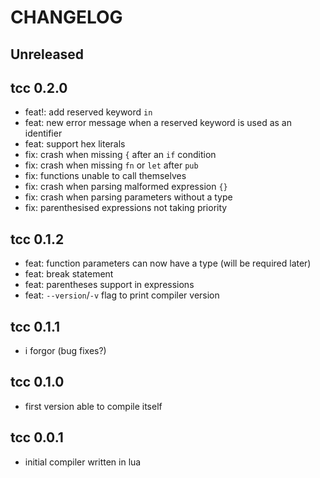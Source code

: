# CHANGELOG

## Unreleased

## tcc 0.2.0

- feat!: add reserved keyword `in`
- feat: new error message when a reserved keyword is used as an identifier
- feat: support hex literals
- fix: crash when missing `{` after an `if` condition
- fix: crash when missing `fn` or `let` after `pub`
- fix: functions unable to call themselves
- fix: crash when parsing malformed expression `{}`
- fix: crash when parsing parameters without a type
- fix: parenthesised expressions not taking priority

## tcc 0.1.2

- feat: function parameters can now have a type (will be required later)
- feat: break statement
- feat: parentheses support in expressions
- feat: `--version`/`-v` flag to print compiler version

## tcc 0.1.1

- i forgor (bug fixes?)

## tcc 0.1.0

- first version able to compile itself

## tcc 0.0.1

- initial compiler written in lua
